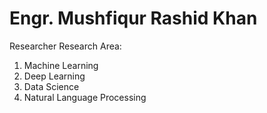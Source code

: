 # Engr. Mushfiqur Rashid Khan
Researcher
Research Area:
1. Machine Learning
2. Deep Learning
3. Data Science
4. Natural Language Processing 
